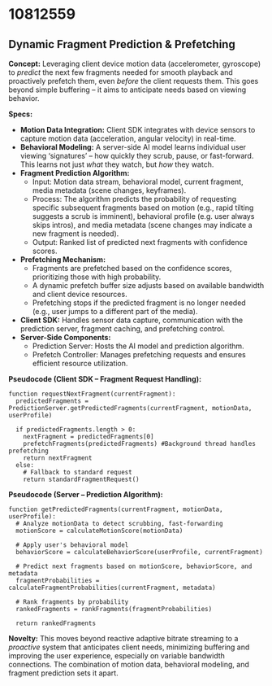 # 10812559

## Dynamic Fragment Prediction & Prefetching

**Concept:** Leveraging client device motion data (accelerometer, gyroscope) to *predict* the next few fragments needed for smooth playback and proactively prefetch them, even *before* the client requests them. This goes beyond simple buffering – it aims to anticipate needs based on viewing behavior.

**Specs:**

*   **Motion Data Integration:** Client SDK integrates with device sensors to capture motion data (acceleration, angular velocity) in real-time.
*   **Behavioral Modeling:**  A server-side AI model learns individual user viewing ‘signatures’ – how quickly they scrub, pause, or fast-forward. This learns not just *what* they watch, but *how* they watch.
*   **Fragment Prediction Algorithm:**
    *   Input: Motion data stream, behavioral model, current fragment, media metadata (scene changes, keyframes).
    *   Process: The algorithm predicts the probability of requesting specific subsequent fragments based on motion (e.g., rapid tilting suggests a scrub is imminent), behavioral profile (e.g. user always skips intros), and media metadata (scene changes may indicate a new fragment is needed).
    *   Output: Ranked list of predicted next fragments with confidence scores.
*   **Prefetching Mechanism:**
    *   Fragments are prefetched based on the confidence scores, prioritizing those with high probability.
    *   A dynamic prefetch buffer size adjusts based on available bandwidth and client device resources.
    *   Prefetching stops if the predicted fragment is no longer needed (e.g., user jumps to a different part of the media).
*   **Client SDK:** Handles sensor data capture, communication with the prediction server, fragment caching, and prefetching control.
*   **Server-Side Components:**
    *   Prediction Server: Hosts the AI model and prediction algorithm.
    *   Prefetch Controller: Manages prefetching requests and ensures efficient resource utilization.

**Pseudocode (Client SDK – Fragment Request Handling):**

```
function requestNextFragment(currentFragment):
  predictedFragments = PredictionServer.getPredictedFragments(currentFragment, motionData, userProfile)
  
  if predictedFragments.length > 0:
    nextFragment = predictedFragments[0] 
    prefetchFragments(predictedFragments) #Background thread handles prefetching
    return nextFragment 
  else:
    # Fallback to standard request
    return standardFragmentRequest()
```

**Pseudocode (Server – Prediction Algorithm):**

```
function getPredictedFragments(currentFragment, motionData, userProfile):
  # Analyze motionData to detect scrubbing, fast-forwarding
  motionScore = calculateMotionScore(motionData)
  
  # Apply user's behavioral model
  behaviorScore = calculateBehaviorScore(userProfile, currentFragment)
  
  # Predict next fragments based on motionScore, behaviorScore, and metadata
  fragmentProbabilities = calculateFragmentProbabilities(currentFragment, metadata)
  
  # Rank fragments by probability
  rankedFragments = rankFragments(fragmentProbabilities)
  
  return rankedFragments
```

**Novelty:**  This moves beyond reactive adaptive bitrate streaming to a *proactive* system that anticipates client needs, minimizing buffering and improving the user experience, especially on variable bandwidth connections. The combination of motion data, behavioral modeling, and fragment prediction sets it apart.